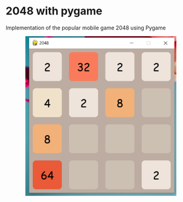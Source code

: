 # 2048 with pygame
Implementation of the popular mobile game 2048 using Pygame

<p align="center">
  <img src="https://github.com/TheBossSaheb/2048-Game/blob/main/Game__Pic.png" width="400"/>
</p>

